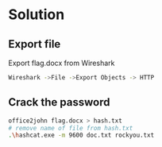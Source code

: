 # Solution
## Export file
Export flag.docx from Wireshark 
```bash
Wireshark ->File ->Export Objects -> HTTP
```
## Crack the password 
```bash
office2john flag.docx > hash.txt
# remove name of file from hash.txt
.\hashcat.exe -m 9600 doc.txt rockyou.txt
```